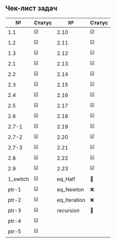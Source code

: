## Чек-лист задач️
|№       |Статус|№       |Статус|
|-       |-     |-       |-     |
|1.1     |☑️|    2.10    |☑️    |
|1.2     |☑️|    2.11    |☑️    |
|1.3     |☑️|    2.12    |☑️    |
|2.1     |☑️|    2.13    |☑️    |
|2.2     |☑️|    2.14    |☑️    |
|2.3     |☑️|    2.15    |☑️    |
|2.4     |☑️|    2.16    |☑️    |
|2.5     |☑️|    2.17    |☑️    |
|2.6     |☑️|    2.18    |☑️    |
|2.7-1   |☑️|    2.19    |☑️    |
|2.7-2   |☑️|    2.20    |☑️    |
|2.7-3   |☑️|    2.21    |☑️    |
|2.8     |☑️|    2.22    |☑️    |
|2.9     |☑️|    2.23    |☑️    |
|1_switch|☑️|    eq_Half |🚧    |
|ptr-1   |☑️|  eq_Newton |❌    |
|ptr-2   |☑️|eq_Iteration|❌    |
|ptr-3   |☑️| recursion  |🚧    |
|ptr-4   |☑️|            |      |
|ptr-5   |☑️|            |      |
